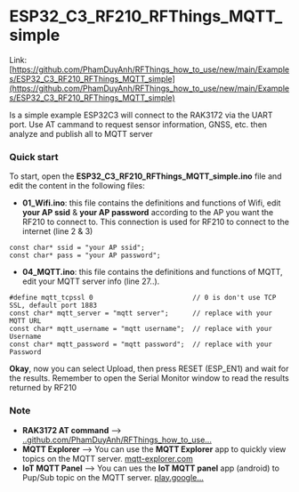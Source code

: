 # ESP32_C3_RF210_RFThings_MQTT_simple
Link: [https://github.com/PhamDuyAnh/RFThings_how_to_use/new/main/Examples/ESP32_C3_RF210_RFThings_MQTT_simple](https://github.com/PhamDuyAnh/RFThings_how_to_use/new/main/Examples/ESP32_C3_RF210_RFThings_MQTT_simple)

Is a simple example
ESP32C3 will connect to the RAK3172 via the UART port. Use AT cammand to request sensor information, GNSS, etc. then analyze and publish all to MQTT server

### Quick start
To start, open the **ESP32_C3_RF210_RFThings_MQTT_simple.ino** file and edit the content in the following files:
*  **01_Wifi.ino**: this file contains the definitions and functions of Wifi, edit **your AP ssid** & **your AP password** according to the AP you want the RF210 to connect to. This connection is used for RF210 to connect to the internet (line 2 & 3)
```
const char* ssid = "your AP ssid";
const char* pass = "your AP password";
```
*  **04_MQTT.ino**: this file contains the definitions and functions of MQTT, edit your MQTT server info (line 27..).
```
#define mqtt_tcpssl 0                         // 0 is don't use TCP SSL, default port 1883
const char* mqtt_server = "mqtt server";      // replace with your MQTT URL
const char* mqtt_username = "mqtt username";  // replace with your Username
const char* mqtt_password = "mqtt password";  // replace with your Password
```

**Okay**, now you can select Upload, then press RESET (ESP_EN1) and wait for the results.
Remember to open the Serial Monitor window to read the results returned by RF210 

### Note
*  **RAK3172 AT command** --> [..github.com/PhamDuyAnh/RFThings_how_to_use...](https://github.com/PhamDuyAnh/RFThings_how_to_use/tree/main#readme)
*  **MQTT Explorer** --> You can use the **MQTT Explorer** app to quickly view topics on the MQTT server. [mqtt-explorer.com](https://mqtt-explorer.com/)
*  **IoT MQTT Panel** --> You can ues the **IoT MQTT panel** app (android) to Pup/Sub topic on the MQTT server.  [play.google...](https://play.google.com/store/apps/details?id=snr.lab.iotmqttpanel.prod&hl=en&gl=US)
